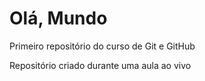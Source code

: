 # Olá, Mundo
 Primeiro repositório do curso de Git e GitHub

Repositório criado durante uma aula ao vivo